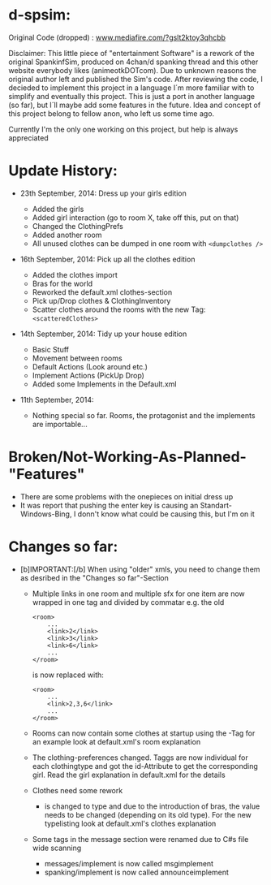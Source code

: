 d-spsim:
========

Original Code (dropped) : www.mediafire.com/?gslt2ktoy3qhcbb

Disclaimer:
This little piece of "entertainment Software" is a rework of the original SpankinfSim, produced on 4chan/d spanking thread and
this other website everybody likes (animeotkDOTcom). Due to unknown reasons the original author left and published the Sim's code. After reviewing the code, I decieded to implement this project in a language I´m more familiar with to simplify and eventually
this project.
This is just a port in another language (so far), but I´ll maybe add some features in the future.
Idea and concept of this project belong to fellow anon, who left us some time ago.

Currently I'm the only one working on this project, but help is always appreciated

Update History:
===============

- 23th September, 2014: Dress up your girls edition
	- Added the girls
	- Added girl interaction (go to room X, take off this, put on that)
	- Changed the ClothingPrefs
	- Added another room
	- All unused clothes can be dumped in one room with 
	 ```<dumpclothes />```

- 16th September, 2014: Pick up all the clothes edition
	- Added the clothes import
	- Bras for the world
	- Reworked the default.xml clothes-section
	- Pick up/Drop clothes & ClothingInventory
	- Scatter clothes around the rooms with the new Tag:
	 ```<scatteredClothes>```
	
- 14th September, 2014: Tidy up your house edition
	- Basic Stuff
	- Movement between rooms
	- Default Actions (Look around etc.)
	- Implement Actions (PickUp Drop)
	- Added some Implements in the Default.xml
	
- 11th September, 2014:
  	- Nothing special so far. Rooms, the protagonist and the implements are importable...


Broken/Not-Working-As-Planned-"Features"
========================================
- There are some problems with the onepieces on initial dress up
- It was report that pushing the enter key is causing an Standart-Windows-Bing, I donn't know what could be causing this, but 	I'm on it


Changes so far:
===============

- [b]IMPORTANT:[/b] When using "older" xmls, you need to change them as desribed in the "Changes so far"-Section

  - Multiple links in one room and multiple sfx for one item are now wrapped in one tag and divided by commatar
    e.g. the old
	```
	<room>
		...
		<link>2</link>
		<link>3</link>
		<link>6</link>
		...
	</room>
	```
    is now replaced with:
    ```
    <room>
    	...
    	<link>2,3,6</link>
    	...
    </room>
    ```
      
  - Rooms can now contain some clothes at startup using the <scatteredClothes>-Tag
  	for an example look at default.xml's room explanation

  - The clothing-preferences changed. Taggs are now individual for each clothingtype and got the id-Attribute to get the 		corresponding girl. Read the girl explanation in default.xml for the details
      
  - Clothes need some rework
    - <covers> is changed to type and due to the introduction of bras, the value needs to be changed (depending on its old 		type). For the new typelisting look at default.xml's clothes explanation

  - Some tags in the message section were renamed due to C#s file wide scanning
    - messages/implement is now called msgimplement
    - spanking/implement is now called announceimplement
    
